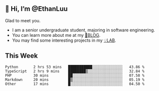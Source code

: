 ## 👋 Hi, I’m @EthanLuu

Glad to meet you.

- I am a senior undergraduate student, majoring in software engineering.
- You can learn more about me at my [📝BLOG](https://blog.ethanloo.cn).
- You may find some interesting projects in my [💡LAB](https://lab.ethanloo.cn).

## This Week
<!--START_SECTION:waka-->
```text
Python       2 hrs 53 mins   ███████████░░░░░░░░░░░░░░   43.86 % 
TypeScript   2 hrs 9 mins    ████████▒░░░░░░░░░░░░░░░░   32.84 % 
PHP          30 mins         ██░░░░░░░░░░░░░░░░░░░░░░░   07.58 % 
Markdown     20 mins         █▒░░░░░░░░░░░░░░░░░░░░░░░   05.19 % 
Other        17 mins         █░░░░░░░░░░░░░░░░░░░░░░░░   04.50 % 
```
<!--END_SECTION:waka-->
